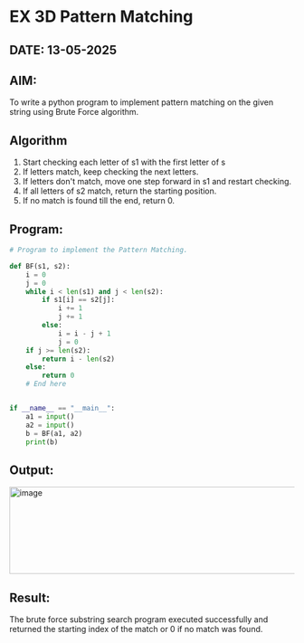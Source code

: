 # EX 3D Pattern Matching

## DATE: 13-05-2025

## AIM:

To write a python program to implement pattern matching on the given string using Brute Force algorithm.

## Algorithm

1. Start checking each letter of s1 with the first letter of s
2. If letters match, keep checking the next letters.
3. If letters don't match, move one step forward in s1 and restart checking.
4. If all letters of s2 match, return the starting position.
5. If no match is found till the end, return 0.

## Program:

```python
# Program to implement the Pattern Matching.

def BF(s1, s2):
    i = 0
    j = 0
    while i < len(s1) and j < len(s2):
        if s1[i] == s2[j]:
            i += 1
            j += 1
        else:
            i = i - j + 1
            j = 0
    if j >= len(s2):
        return i - len(s2)
    else:
        return 0
    # End here


if __name__ == "__main__":
    a1 = input()
    a2 = input()
    b = BF(a1, a2)
    print(b)
```

## Output:

<img width="704" height="154" alt="image" src="https://github.com/user-attachments/assets/5353daa8-9864-4988-9e1a-07397c20a4c7" />

## Result:

The brute force substring search program executed successfully and returned the starting index of the match or 0 if no match was found.
